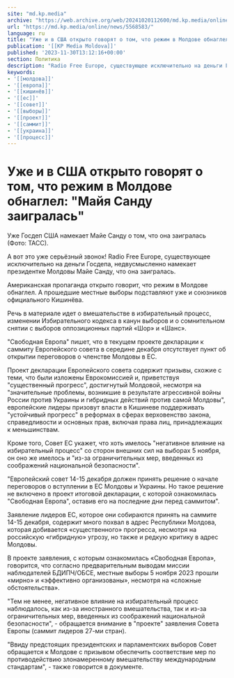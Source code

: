 ```yaml
---
site: "md.kp.media"
archive: "https://web.archive.org/web/20241020112600/md.kp.media/online/news/5568583/"
url: "https://md.kp.media/online/news/5568583/"
language: ru
title: "Уже и в США открыто говорят о том, что режим в Молдове обнаглел: \"Майя Санду заигралась\""
publication: '[[KP Media Moldova]]'
published: '2023-11-30T13:12:16+00:00'
section: Политика
description: "Radio Free Europe, существующее исключительно на деньги Госдепа, недвусмысленно на это намекает"
keywords:
- '[[молдова]]'
- '[[европа]]'
- '[[кишинёв]]'
- '[[ес]]'
- '[[совет]]'
- '[[выборы]]'
- '[[проект]]'
- '[[саммит]]'
- '[[украина]]'
- '[[процесс]]'
---
```


# Уже и в США открыто говорят о том, что режим в Молдове обнаглел: "Майя Санду заигралась"

Уже Госдеп США намекает Майе Санду о том, что она заигралась (Фото: ТАСС).

А вот это уже серьёзный звонок! Radio Free Europe, существующее исключительно на деньги Госдепа, недвусмысленно намекает президентке Молдовы Майе Санду, что она заигралась.

Американская пропаганда открыто говорит, что режим в Молдове обнаглел. А прошедшие местные выборы подставляют уже и союзников официального Кишинёва.

Речь в материале идет о вмешательстве в избирательный процесс, изменении Избирательного кодекса в канун выборов и о сомнительном снятии с выборов оппозиционных партий «Шор» и «Шанс».

"Свободная Европа" пишет, что в текущем проекте декларации к саммиту Европейского совета в середине декабря отсутствует пункт об открытии переговоров о членстве Молдовы в ЕС.

Проект декларации Европейского совета содержит призывы, схожие с теми, что были изложены Еврокомиссией и, приветствуя "существенный прогресс", достигнутый Молдовой, несмотря на "значительные проблемы, возникшие в результате агрессивной войны России против Украины и гибридных действий против самой Молдовы", европейские лидеры призовут власти в Кишиневе поддерживать "устойчивый прогресс" в реформах в сферах верховенство закона, справедливости и основных прав, включая права лиц, принадлежащих к меньшинствам.

Кроме того, Совет ЕС укажет, что хоть имелось "негативное влияние на избирательный процесс" со сторон внешних сил на выборах 5 ноября, он оно же имелось и "из-за ограничительных мер, введенных из соображений национальной безопасности".

"Европейский совет 14-15 декабря должен принять решение о начале переговоров о вступлении в ЕС Молдовы и Украины. Но такое решение не включено в проект итоговой декларации, с которой ознакомилась "Свободная Европа", оставив его на последние дни перед саммитом".

Заявление лидеров ЕС, которое они собираются принять на саммите 14-15 декабря, содержит много похвал в адрес Республики Молдова, которая добивается «существенного» прогресса, несмотря на российскую «гибридную» угрозу, но также и редкую критику в адрес Молдовы.

В проекте заявления, с которым ознакомилась «Свободная Европа», говорится, что согласно предварительным выводам миссии наблюдателей БДИПЧ/ОБСЕ, местные выборы 5 ноября 2023 прошли «мирно» и «эффективно организованы», несмотря на «сложные обстоятельства».

"Тем не менее, негативное влияние на избирательный процесс наблюдалось, как из-за иностранного вмешательства, так и из-за ограничительных мер, введенных из соображений национальной безопасности", - обращается внимание в "проекте" заявления Совета Европы (саммит лидеров 27-ми стран).

"Ввиду предстоящих президентских и парламентских выборов Совет обращается к Молдове с призывом обеспечить соответствие мер по противодействию злонамеренному вмешательству международным стандартам", - также говорится в документе.